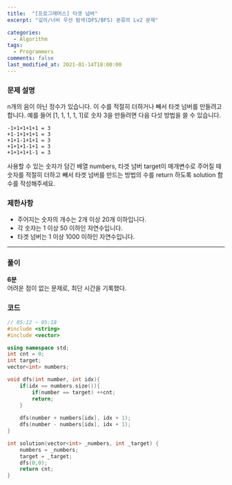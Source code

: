 ```yaml
---
title:  "[프로그래머스] 타겟 넘버"
excerpt: "깊이/너비 우선 탐색(DFS/BFS) 분류의 Lv2 문제"

categories:
  - Algorithm
tags:
  - Programmers
comments: false
last_modified_at: 2021-01-14T18:00:00
---
```

### 문제 설명
n개의 음이 아닌 정수가 있습니다. 이 수를 적절히 더하거나 빼서 타겟 넘버를 만들려고 합니다. 예를 들어 [1, 1, 1, 1, 1]로 숫자 3을 만들려면 다음 다섯 방법을 쓸 수 있습니다.

```
-1+1+1+1+1 = 3
+1-1+1+1+1 = 3
+1+1-1+1+1 = 3
+1+1+1-1+1 = 3
+1+1+1+1-1 = 3
```

사용할 수 있는 숫자가 담긴 배열 numbers, 타겟 넘버 target이 매개변수로 주어질 때 숫자를 적절히 더하고 빼서 타겟 넘버를 만드는 방법의 수를 return 하도록 solution 함수를 작성해주세요.

### 제한사항
- 주어지는 숫자의 개수는 2개 이상 20개 이하입니다.
- 각 숫자는 1 이상 50 이하인 자연수입니다.
- 타겟 넘버는 1 이상 1000 이하인 자연수입니다.

---
### 풀이
**6분**  
어려운 점이 없는 문제로, 최단 시간을 기록했다.

### 코드
```c++
// 05:12 ~ 05:18
#include <string>
#include <vector>

using namespace std;
int cnt = 0;
int target;
vector<int> numbers;

void dfs(int number, int idx){
    if(idx == numbers.size()){
        if(number == target) ++cnt;
        return;
    }
    
    dfs(number + numbers[idx], idx + 1);
    dfs(number - numbers[idx], idx + 1);
}

int solution(vector<int> _numbers, int _target) {
    numbers = _numbers;
    target = _target;
    dfs(0,0);
    return cnt;
}
```